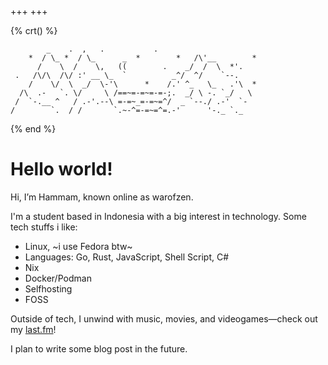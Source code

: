 +++
+++

{% crt() %}
```
        _    .  ,   .           .
    *  / \_ *  / \_      _  *        *   /\'__        *
      /    \  /    \,   ((        .    _/  /  \  *'.
 .   /\/\  /\/ :' __ \_  `          _^/  ^/    `--.
    /    \/  \  _/  \-'\      *    /.' ^_   \_   .'\  *
  /\  .-   `. \/     \ /==~=-=~=-=-;.  _/ \ -. `_/   \
 /  `-.__ ^   / .-'.--\ =-=~_=-=~=^/  _ `--./ .-'  `-
/        `.  / /       `.~-^=-=~=^=.-'      '-._ `._
```
{% end %}

# Hello world!
Hi, I’m Hammam, known online as warofzen.

I'm a student based in Indonesia with a big interest in technology. Some tech stuffs i like:
- Linux, <span class="spoiler">~i use Fedora btw~</span>
- Languages: Go, Rust, JavaScript, Shell Script, C#
- Nix
- Docker/Podman
- Selfhosting
- FOSS

Outside of tech, I unwind with music, movies, and videogames—check out my <a href="https://www.last.fm/user/wrham" target="_blank">last.fm</a>!

I plan to write some blog post in the future.
